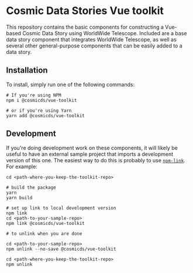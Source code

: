 # Cosmic Data Stories Vue toolkit

This repository contains the basic components for constructing a Vue-based Cosmic Data Story using WorldWide Telescope. Included are a base data story component that integrates WorldWide Telescope, as well as several other general-purpose components that can be easily added to a data story.

## Installation

To install, simply run one of the following commands:
```
# If you're using NPM
npm i @cosmicds/vue-toolkit

# or if you're using Yarn
yarn add @cosmicds/vue-toolkit
```

## Development

If you're doing development work on these components, it will likely be useful to have an external sample project that imports a development version of this one. The easiest way to do this is probably to use [`npm-link`](https://docs.npmjs.com/cli/v10/commands/npm-link). For example:
```
cd <path-where-you-keep-the-toolkit-repo>

# build the package
yarn
yarn build

# set up link to local development version
npm link
cd <path-to-your-sample-repo>
npm link @cosmicds/vue-toolkit

# to unlink when you are done

cd <path-to-your-sample-repo>
npm unlink --no-save @cosmicds/vue-toolkit

cd <path-where-you-keep-the-toolkit-repo>
npm unlink

```
